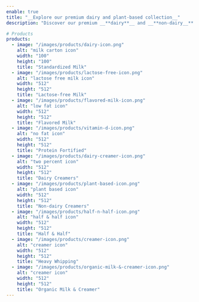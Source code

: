 ```yaml
---
enable: true
title: "__Explore our premium dairy and plant-based collection__"
description: "Discover our premium __**dairy**__ and __**non-dairy__** selections, all crafted to meet exceptional **quality** standards."

# Products
products:
  - image: "/images/products/dairy-icon.png"
    alt: "milk carton icon"
    width: "100"
    height: "100"
    title: "Standardized Milk"
  - image: "/images/products/lactose-free-icon.png"
    alt: "lactose free milk icon"
    width: "512"
    height: "512"
    title: "Lactose-free Milk"
  - image: "/images/products/flavored-milk-icon.png"
    alt: "low fat icon"
    width: "512"
    height: "512"
    title: "Flavored Milk"
  - image: "/images/products/vitamin-d-icon.png"
    alt: "no fat icon"
    width: "512"
    height: "512"
    title: "Protein Fortified"
  - image: "/images/products/dairy-creamer-icon.png"
    alt: "two percent icon"
    width: "512"
    height: "512"
    title: "Dairy Creamers"
  - image: "/images/products/plant-based-icon.png"
    alt: "plant based icon"
    width: "512"
    height: "512"
    title: "Non-dairy Creamers"
  - image: "/images/products/half-n-half-icon.png"
    alt: "half & half icon"
    width: "512"
    height: "512"
    title: "Half & Half"
  - image: "/images/products/creamer-icon.png"
    alt: "creamer icon"
    width: "512"
    height: "512"
    title: "Heavy Whipping"
  - image: "/images/products/organic-milk-&-creamer-icon.png"
    alt: "creamer icon"
    width: "512"
    height: "512"
    title: "Organic Milk & Creamer"
---
```

